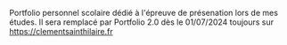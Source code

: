 Portfolio personnel scolaire dédié à l'épreuve de présenation lors de mes études. 
Il sera remplacé par Portfolio 2.0 dès le 01/07/2024 toujours sur https://clementsainthilaire.fr
